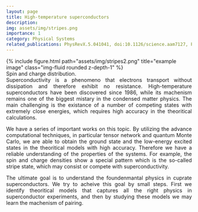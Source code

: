 ```yaml
---
layout: page
title: High-temperature superconductors
description: 
img: assets/img/stripes.png
importance: 1
category: Physical Systems
related_publications: PhysRevX.5.041041, doi:10.1126/science.aam7127, PhysRevB.102.041106, PhysRevX.10.031016
---
```


<div class="row">
    <div class="col-sm mt-3 mt-md-0">
        {% include figure.html path="assets/img/stripes2.png" title="example image" class="img-fluid rounded z-depth-1" %}
    </div>
</div>
<div class="caption">
    Spin and charge distribution.
</div>

<div style="text-align: justify">
Superconductivity is a phenomeno that electrons transport without dissipation and therefore exhibit no resistance. 
High-temperature superconductors have been discovered since 1986, while its machenism remains one of the biggest mistary in the condensed matter physics.
The main challenging is the existance of a number of competing states with extremely close energies, which requires high accuracy in the theoritical calculations.


We have a series of important works on this topic. By utilizing the advance computational techniques, in particular tensor network and quantum Monte Carlo, we are able to obtain the ground state and the low-energy excited states in the theoritical models with high accuracy. Therefore we have a reliable understanding of the properties of the systems. For example, the spin and charge densities show a special pattern which is the so-called stripe state, which may consist or compete with superconductivity.


The ultimate goal is to understand the foundenmantal physics in cuprate superconductors. We try to acheive this goal by small steps. First we identify theoritical models that captures all the right physics in superconductor experiments, and then by studying these models we may learn the machenism of pairing.
</div>
